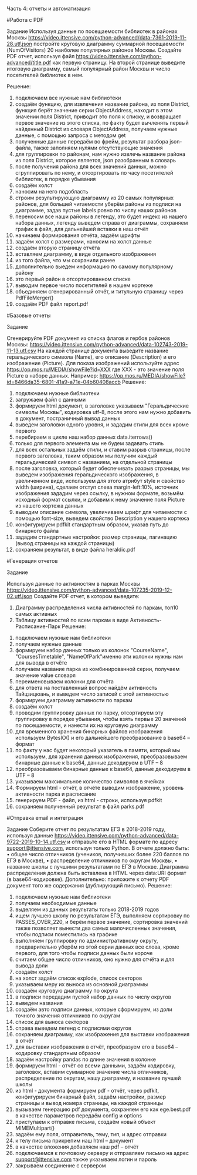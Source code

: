 Часть 4: отчеты и автоматизация

#Работа с PDF

Задание
Используя данные по посещаемости библиотек в районах Москвы
https://video.ittensive.com/python-advanced/data-7361-2019-11-28.utf.json
постройте круговую диаграмму суммарной посещаемости (NumOfVisitors) 20 наиболее популярных районов Москвы.
Создайте PDF отчет, используя файл
https://video.ittensive.com/python-advanced/title.pdf
как первую страницу. На второй странице выведите итоговую диаграмму, самый популярный район Москвы и число посетителей библиотек в нем.

Решение:
1)	подключаем все нужные нам библиотеки
2)	создаём функцию, для извлечения название района, из поля District, функция берёт значение серии ObjectAddress, находит в этом значении поля District, приводит это поля к списку, и возвращает первое значение из этого списка, по факту будет вычленять первый найденный District из словаря ObjectAddress, получаем нужные данные, с помощью запроса с методом get
3)	полученные данные передаём во фрейм, результат разбора json-файла, также заполняем нулями отсутствующие значения
4)	для группировки по районам, нам нужно извлечь название района из поля District, которое является, json разобранным в словарь
5)	после получения района для всех значений данных, можно сгруппировать по нему, и отсортировать по часу посетителей библиотек, в порядке убывания
6)	создаём холст   
7)	наносим на него подобласть
8)	строим результирующую диаграмму из 20 самых популярных районов, для большей читаемости уберём районы из подписи на диаграмме, задав пустые labels ровно по числу наших районов
9)	переносим все наши районы в легенду, это будет индекс из нашего набора данных, легенду выведем справа от диаграммы, сохраняем график в файл, для дальнейшей вставки в наш отчёт
10)	начинаем формирования отчёта, задаём шрифты
11)	задаём холст с размерами, наносим на холст данные
12)	 создаём вторую страницу отчёта
13)	вставляем диаграмму, в виде отдельного изображения
14)	из того файла, что мы сохранили ранее
15)	дополнительно выедем информацию по самому популярному району
16)	это первый район в отсортированном списке
17)	выводим первое число посетителей в нашем кортеже
18)	объединяем сгенерированный отчёт, и титульную страницу через PdfFileMerger()
19)	создаём PDF файл report.pdf

#Базовые отчеты

Задание

Сгенерируйте PDF документ из списка флагов и гербов районов Москвы:
https://video.ittensive.com/python-advanced/data-102743-2019-11-13.utf.csv
На каждой странице документа выведите название геральдического символа (Name), его описание (Description) и его изображение (Picture).
Для показа изображений используйте адрес
https://op.mos.ru/MEDIA/showFile?id=XXX
где XXX - это значение поля Picture в наборе данных. Например:
https://op.mos.ru/MEDIA/showFile?id=8466da35-6801-41a9-a71e-04b60408accb
Решение:
1)	подключаем нужные библиотеки
2)	загружаем файл с данными
3)	формируем html документ, в заголовке указываем "Геральдические символы Москвы", кодировка utf-8, после этого нам нужно добавить в документ, постраничный вывод данных
4)	выведем заголовки одного уровня, и зададим стили для всех кроме первого
5)	перебираем в цикле наш набор данных data.iterrows()
6)	только для первого элемента мы не будем задавать стиль
7)	для всех остальных задаём стили, и ставим разрыв страницы, после первого заголовка, таким образом мы получим каждый геральдический символ с названием, на отдельной страницы
8)	после заголовка, который будет обеспечивать разрыв страницы, мы выведем изображения геральдического изображения, в увеличенном виде, используем для этого атрибут style и свойство width (ширина), сделаем отступ слева margin-left:10%, источник изображения зададим через ссылку, в нужном формате, возьмём исходный формат ссылки, и добавим к нему значение поля Picture из нашего кортежа данных
9)	выводим описание символа, увеличиваем шрифт для читаемости с помощью font-size, выведем свойство Description у нашего кортежа
10)	конфигурируем pdfkit стандартным образом, указав путь до бинарного файла
11)	зададим стандартные настройки: размер страницы, пагинацию (вывод страницы на каждой страницы)
12)	сохраняем результат, в виде файла heraldic.pdf

#Генерация отчетов

Задание

Используя данные по активностям в парках Москвы
https://video.ittensive.com/python-advanced/data-107235-2019-12-02.utf.json
Создайте PDF отчет, в котором выведите:
1. Диаграмму распределения числа активностей по паркам, топ10 самых активных
2. Таблицу активностей по всем паркам в виде Активность-Расписание-Парк
Решение:
1)	подключаем нужные нам библиотеки
2)	получаем нужные данные
3)	формируем набор данных только из колонок "CourseName", "CoursesTimetable", "NameOfPark"именно эти колонки нужны нам для вывода в отчёте
4)	получаем название парка из комбинированной серии, получаем значение value словаря
5)	переименовываем колонки для отчёта
6)	для ответа на поставленный вопрос найдём активность Тайцзицюань, и выведем число записей с этой активностью
7)	формируем диаграмму активности по паркам
8)	создаём холст
9)	проводим группировку данных по парку, отсортируем эту группировку в порядке убывания, чтобы взять первые 20 значений по посещаемости, и нанести их на круговую диаграмму
10)	для временного хранения бинарных файлов изображения используем BytesIO() и его дальнейшего преобразование в base64 – формат
11)	по факту у нас будет некоторый указатель в памяти, который мы используем, для хранения данных изображения, преобразовываем бинарные данные к base64, данные декодируем в UTF – 8
12)	преобразовываем бинарные данные к base64, данные декодируем в UTF – 8
13)	указываем максимальное количество символов в ячейках
14)	Формируем html - отчёт, в отчёте выводим изображение, уровень активности парка и расписание
15)	генерируем PDF - файл, из html - строки, используя pdfkit
16)	сохраняем полученный результат в файл parks.pdf

#Отправка email и интеграция

Задание
Соберите отчет по результатам ЕГЭ в 2018-2019 году, используя данные
https://video.ittensive.com/python-advanced/data-9722-2019-10-14.utf.csv
и отправьте его в HTML формате по адресу support@ittensive.com, используя только Python.
В отчете должно быть:
•	общее число отличников (учеников, получивших более 220 баллов по ЕГЭ в Москве),
•	распределение отличников по округам Москвы,
•	название школы с лучшими результатами по ЕГЭ в Москве.
Диаграмма распределения должна быть вставлена в HTML через data:URI формат (в base64-кодировке).
Дополнительно: приложите к отчету PDF документ того же содержания (дублирующий письмо).
Решение:
1)	подключаем нужные нам библиотеки
2)	получаем необходимые данные
3)	выделяем из данных результаты только 2018-2019 годов
4)	ищем лучшею школу по результатам ЕГЭ, выполняем сортировку по PASSES_OVER_220, и берём первое значение, сортировка значений также позволяет вынести два самых малочисленных значения, чтобы подписи поместились на графике
5)	выполняем группировку по административному округу, предварительно уберём из этой серии данных все слова, кроме первого, для того чтобы подписи данных были короче
6)	считаем общее число отличников, оно нужно для отчёта и для вывода доли
7)	создаём холст
8)	на холст задаём список explode, список секторов
9)	указываем меру их выноса из основной диаграммы
10)	создаём круговую диаграмму по округа
11)	в подписи передадим пустой набор данных по числу округов
12)	выведем названия
13)	создаём авто подписи данных, которые сформируем, из доли точного значения отличников по округам
14)	список для выноса секторов
15)	справа выведем легенд с подписями округов  
16)	сохраняем диаграмму, как изображения для выставки изображения в отчёт
17)	для выставки изображения в отчёт, преобразуем его в base64 – кодировку стандартным образом
18)	задаём настройку pandas по длине значения в колонке
19)	формируем html - отчёт со всеми данными, задаём кодировку, заголовок, вставим суммарное значение числа отличников, распределение по округам, нашу диаграмму, и название лучшей школы
20)	из html - документа формируем pdf - отчёт, через pdfkit, конфигурируем бинарный файл, задаём настройки, размер страницы и вывод номера страницы, на каждой страницы
21)	вызываем генерацию pdf документа, сохраняем его как ege.best.pdf в качестве параметров передаём config и options
22)	приступаем к отправке письма, создаём новый объект MIMEMultipart()
23)	задаём ему поля, отправитель, тему, тип, и адрес отправки
24)	к телу письма прикрепим наш html – документ
25)	в качестве вложения добавляем наш pdf – отчёт
26)	подключаемся к почтовому серверу и отправляем письмо на адрес support@ittensive.com также указываем логин и пароль
27)	закрываем соединение с сервером
